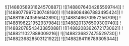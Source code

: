![[1488058931624570887]]
![[1488076404285599744]]
![[1488077997030748160]]
![[1488084867883495424]]
![[1488116743595642890]]
![[1488146670957256709]]
![[1488196221952937984]]
![[1488201376509300740]]
![[1488207854343385088]]
![[1488208362672173062]]
![[1488211027888009216]]
![[1488236827475529730]]
![[1488236828503121922]]
![[1488284116789305344]]

